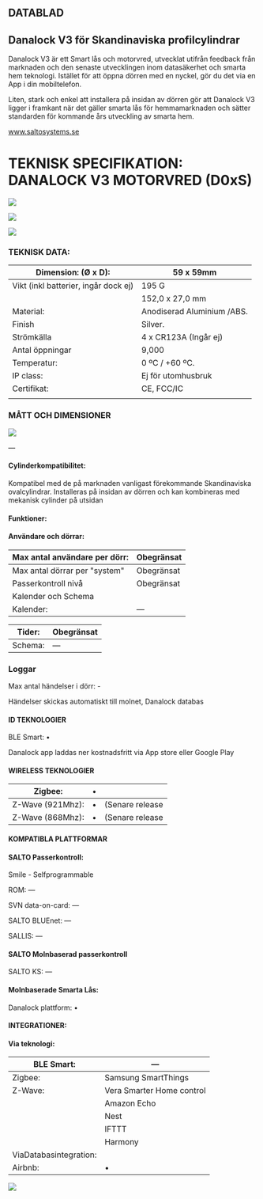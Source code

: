 ## DATABLAD

## Danalock V3 för Skandinaviska profilcylindrar

Danalock V3 är ett Smart lås och motorvred, utvecklat utifrån feedback från marknaden och den senaste utvecklingen inom datasäkerhet och smarta hem teknologi. Istället för att öppna dörren med en nyckel, gör du det via en App i din mobiltelefon.

Liten, stark och enkel att installera på insidan av dörren gör att Danalock V3 ligger i framkant när det gäller smarta lås för hemmamarknaden och sätter standarden för kommande års utveckling av smarta hem.

www.saltosystems.se

# TEKNISK SPECIFIKATION: DANALOCK V3 MOTORVRED (D0xS)

![](_page_0_Picture_6.jpeg)

![](_page_0_Picture_7.jpeg)

![](_page_0_Picture_8.jpeg)

### TEKNISK DATA:

| Dimension: (Ø x D):                  | 59 x 59mm                  |
|--------------------------------------|----------------------------|
| Vikt (inkl batterier, ingår dock ej) | 195 G                      |
|                                      | 152,0 x 27,0 mm            |
| Material:                            | Anodiserad Aluminium /ABS. |
| Finish                               | Silver.                    |
| Strömkälla                           | 4 x CR123A (Ingår ej)      |
| Antal öppningar                      | 9,000                      |
| Temperatur:                          | 0 ºC / +60 ºC.             |
| IP class:                            | Ej för utomhusbruk         |
| Certifikat:                          | CE, FCC/IC                 |
|                                      |                            |

### MÅTT OCH DIMENSIONER

![](_page_1_Figure_5.jpeg)

—

#### Cylinderkompatibilitet:

Kompatibel med de på marknaden vanligast förekommande Skandinaviska ovalcylindrar. Installeras på insidan av dörren och kan kombineras med mekanisk cylinder på utsidan

#### Funktioner:

#### Användare och dörrar:

| Max antal användare per dörr: | Obegränsat |
|-------------------------------|------------|
| Max antal dörrar per "system" | Obegränsat |
| Passerkontroll nivå           | Obegränsat |
| Kalender och Schema           |            |
| Kalender:                     | —          |

| Tider:  | Obegränsat |
|---------|------------|
| Schema: | —          |

### Loggar

Max antal händelser i dörr: -

Händelser skickas automatiskt till molnet, Danalock databas

#### ID TEKNOLOGIER

BLE Smart: •

Danalock app laddas ner kostnadsfritt via App store eller Google Play

#### WIRELESS TEKNOLOGIER

| Zigbee:          | • |                 |
|------------------|---|-----------------|
| Z-Wave (921Mhz): | • | (Senare release |
| Z-Wave (868Mhz): | • | (Senare release |

#### KOMPATIBLA PLATTFORMAR

#### SALTO Passerkontroll:

Smile - Selfprogrammable

ROM: —

SVN data-on-card: —

SALTO BLUEnet: —

SALLIS: —

#### SALTO Molnbaserad passerkontroll

SALTO KS: —

#### Molnbaserade Smarta Lås:

Danalock plattform: •

#### INTEGRATIONER:

#### Via teknologi:

| BLE Smart:             | —                         |
|------------------------|---------------------------|
| Zigbee:                | Samsung SmartThings       |
| Z-Wave:                | Vera Smarter Home control |
|                        | Amazon Echo               |
|                        | Nest                      |
|                        | IFTTT                     |
|                        | Harmony                   |
| ViaDatabasintegration: |                           |
| Airbnb:                | •                         |

![](_page_1_Picture_36.jpeg)